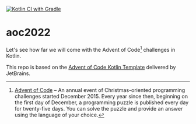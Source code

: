 [![Kotlin CI with Gradle](https://github.com/uipko/aoc2022/actions/workflows/gradle.yml/badge.svg)](https://github.com/uipko/aoc2022/actions/workflows/gradle.yml)

# aoc2022

Let's see how far we will come with the Advent of Code[^aoc] challenges in Kotlin.


This repo is based on the [Advent of Code Kotlin Template][template] delivered by JetBrains.


[^aoc]:
    [Advent of Code][aoc] – An annual event of Christmas-oriented programming challenges started December 2015.
    Every year since then, beginning on the first day of December, a programming puzzle is published every day for twenty-five days.
    You can solve the puzzle and provide an answer using the language of your choice.

[aoc]: https://adventofcode.com
[template]: https://github.com/kotlin-hands-on/advent-of-code-kotlin-template
